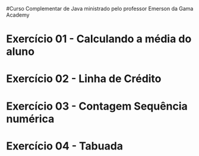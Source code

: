 #Curso Complementar de Java ministrado pelo professor Emerson da Gama Academy

# Exercício 01 - Calculando a média do aluno

# Exercício 02 - Linha de Crédito

# Exercício 03 - Contagem Sequência numérica

# Exercício 04 - Tabuada